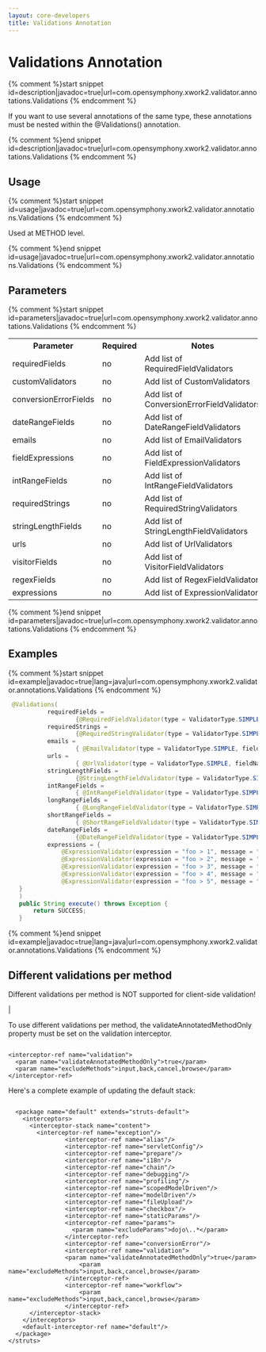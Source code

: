 ```yaml
---
layout: core-developers
title: Validations Annotation
---
```


# Validations Annotation


{% comment %}start snippet id=description|javadoc=true|url=com.opensymphony.xwork2.validator.annotations.Validations {% endcomment %}
<p> <p>If you want to use several annotations of the same type, these annotations must be nested within the @Validations() annotation.</p>
</p>
{% comment %}end snippet id=description|javadoc=true|url=com.opensymphony.xwork2.validator.annotations.Validations {% endcomment %}

## Usage



{% comment %}start snippet id=usage|javadoc=true|url=com.opensymphony.xwork2.validator.annotations.Validations {% endcomment %}
<p> <p>Used at METHOD level.</p>
</p>
{% comment %}end snippet id=usage|javadoc=true|url=com.opensymphony.xwork2.validator.annotations.Validations {% endcomment %}

## Parameters



{% comment %}start snippet id=parameters|javadoc=true|url=com.opensymphony.xwork2.validator.annotations.Validations {% endcomment %}
<p> <table class='confluenceTable' summary=''>

 <tr>
 <th class='confluenceTh'> Parameter </th>
 <th class='confluenceTh'> Required </th>
 <th class='confluenceTh'> Notes </th>
 </tr>
 <tr>
 <td class='confluenceTd'> requiredFields </td>
 <td class='confluenceTd'> no </td>

 <td class='confluenceTd'> Add list of RequiredFieldValidators  </td>
 </tr>
 <tr>
 <td class='confluenceTd'> customValidators </td>
 <td class='confluenceTd'> no </td>
 <td class='confluenceTd'> Add list of CustomValidators </td>
 </tr>
 <tr>
 <td class='confluenceTd'> conversionErrorFields </td>

 <td class='confluenceTd'> no </td>
 <td class='confluenceTd'> Add list of ConversionErrorFieldValidators </td>
 </tr>
 <tr>
 <td class='confluenceTd'> dateRangeFields </td>
 <td class='confluenceTd'> no </td>
 <td class='confluenceTd'> Add list of DateRangeFieldValidators </td>
 </tr>
 <tr>
 <td class='confluenceTd'> emails </td>
 <td class='confluenceTd'> no </td>
 <td class='confluenceTd'> Add list of EmailValidators </td>
 </tr>
 <tr>
 <td class='confluenceTd'> fieldExpressions </td>
 <td class='confluenceTd'> no </td>
 <td class='confluenceTd'> Add list of FieldExpressionValidators </td>
 </tr>
 <tr>
 <td class='confluenceTd'> intRangeFields </td>
 <td class='confluenceTd'> no </td>
 <td class='confluenceTd'> Add list of IntRangeFieldValidators </td>
 </tr>
 <tr>
 <td class='confluenceTd'> requiredStrings </td>
 <td class='confluenceTd'> no </td>
 <td class='confluenceTd'> Add list of RequiredStringValidators </td>
 </tr>
 <tr>
 <td class='confluenceTd'> stringLengthFields </td>
 <td class='confluenceTd'> no </td>
 <td class='confluenceTd'> Add list of StringLengthFieldValidators </td>
 </tr>
 <tr>
 <td class='confluenceTd'> urls </td>
 <td class='confluenceTd'> no </td>
 <td class='confluenceTd'> Add list of UrlValidators </td>
 </tr>
 <tr>
 <td class='confluenceTd'> visitorFields </td>
 <td class='confluenceTd'> no </td>
 <td class='confluenceTd'> Add list of VisitorFieldValidators </td>
 </tr>
 <tr>
 <td class='confluenceTd'> regexFields </td>
 <td class='confluenceTd'> no </td>
 <td class='confluenceTd'> Add list of RegexFieldValidator </td>
 </tr>
 <tr>
 <td class='confluenceTd'> expressions </td>
 <td class='confluenceTd'> no </td>
 <td class='confluenceTd'> Add list of ExpressionValidator </td>
 </tr>
 </table>
</p>
{% comment %}end snippet id=parameters|javadoc=true|url=com.opensymphony.xwork2.validator.annotations.Validations {% endcomment %}

## Examples



{% comment %}start snippet id=example|javadoc=true|lang=java|url=com.opensymphony.xwork2.validator.annotations.Validations {% endcomment %}

```java
 @Validations(
           requiredFields =
                   {@RequiredFieldValidator(type = ValidatorType.SIMPLE, fieldName = "customfield", message = "You must enter a value for field.")},
           requiredStrings =
                   {@RequiredStringValidator(type = ValidatorType.SIMPLE, fieldName = "stringisrequired", message = "You must enter a value for string.")},
           emails =
                   { @EmailValidator(type = ValidatorType.SIMPLE, fieldName = "emailaddress", message = "You must enter a value for email.")},
           urls =
                   { @UrlValidator(type = ValidatorType.SIMPLE, fieldName = "hreflocation", message = "You must enter a value for email.")},
           stringLengthFields =
                   {@StringLengthFieldValidator(type = ValidatorType.SIMPLE, trim = true, minLength="10" , maxLength = "12", fieldName = "needstringlength", message = "You must enter a stringlength.")},
           intRangeFields =
                   { @IntRangeFieldValidator(type = ValidatorType.SIMPLE, fieldName = "intfield", min = "6", max = "10", message = "bar must be between ${min} and ${max}, current value is ${bar}.")},
           longRangeFields =
                   { @LongRangeFieldValidator(type = ValidatorType.SIMPLE, fieldName = "intfield", min = "6", max = "10", message = "bar must be between ${min} and ${max}, current value is ${bar}.")},
           shortRangeFields =
                   { @ShortRangeFieldValidator(type = ValidatorType.SIMPLE, fieldName = "shortfield", min = "1", max = "128", message = "bar must be between ${min} and ${max}, current value is ${bar}.")},
           dateRangeFields =
                   {@DateRangeFieldValidator(type = ValidatorType.SIMPLE, fieldName = "datefield", min = "-1", max = "99", message = "bar must be between ${min} and ${max}, current value is ${bar}.")},
           expressions = {
               @ExpressionValidator(expression = "foo > 1", message = "Foo must be greater than Bar 1. Foo = ${foo}, Bar = ${bar}."),
               @ExpressionValidator(expression = "foo > 2", message = "Foo must be greater than Bar 2. Foo = ${foo}, Bar = ${bar}."),
               @ExpressionValidator(expression = "foo > 3", message = "Foo must be greater than Bar 3. Foo = ${foo}, Bar = ${bar}."),
               @ExpressionValidator(expression = "foo > 4", message = "Foo must be greater than Bar 4. Foo = ${foo}, Bar = ${bar}."),
               @ExpressionValidator(expression = "foo > 5", message = "Foo must be greater than Bar 5. Foo = ${foo}, Bar = ${bar}.")
   }
   )
   public String execute() throws Exception {
       return SUCCESS;
   }

```

{% comment %}end snippet id=example|javadoc=true|lang=java|url=com.opensymphony.xwork2.validator.annotations.Validations {% endcomment %}

## Different validations per method


Different validations per method is NOT supported for client\-side validation\!

| 

To use different validations per method, the validateAnnotatedMethodOnly property must be set on the validation interceptor\.


~~~~~~~

<interceptor-ref name="validation">
  <param name="validateAnnotatedMethodOnly">true</param>                
  <param name="excludeMethods">input,back,cancel,browse</param>
</interceptor-ref>

~~~~~~~

Here's a complete example of updating the default stack:


~~~~~~~

  <package name="default" extends="struts-default">
    <interceptors>
      <interceptor-stack name="content">
        <interceptor-ref name="exception"/>
                <interceptor-ref name="alias"/>
                <interceptor-ref name="servletConfig"/>
                <interceptor-ref name="prepare"/>
                <interceptor-ref name="i18n"/>
                <interceptor-ref name="chain"/>
                <interceptor-ref name="debugging"/>
                <interceptor-ref name="profiling"/>
                <interceptor-ref name="scopedModelDriven"/>
                <interceptor-ref name="modelDriven"/>
                <interceptor-ref name="fileUpload"/>
                <interceptor-ref name="checkbox"/>
                <interceptor-ref name="staticParams"/>
                <interceptor-ref name="params">
                  <param name="excludeParams">dojo\..*</param>
                </interceptor-ref>
                <interceptor-ref name="conversionError"/>
                <interceptor-ref name="validation">
  	            <param name="validateAnnotatedMethodOnly">true</param>                
                    <param name="excludeMethods">input,back,cancel,browse</param>
                </interceptor-ref>
                <interceptor-ref name="workflow">
                    <param name="excludeMethods">input,back,cancel,browse</param>
                </interceptor-ref>
      </interceptor-stack>
    </interceptors>
    <default-interceptor-ref name="default"/>
  </package>
</struts>

~~~~~~~
